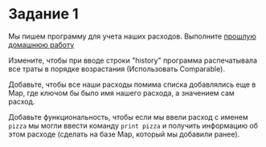 # Задание 1

Мы пишем программу для учета наших расходов. 
Выполните [прошлую домашнюю работу](../../lesson8/homework/task1.md)

Измените, чтобы при вводе строки "history" программа распечатывала все траты в порядке возрастания (Использовать Comparable).

Добавьте, чтобы все наши расходы помима списка добавлялись еще в Map, где ключом бы было имя нашего расхода, а значением сам расход.

Добавьте функциональность, чтобы если мы ввели расход с именем `pizza` мы могли ввести команду `print pizza` и получить информацию 
об этом расходе (сделать на базе Map, который мы добавили ранее). 